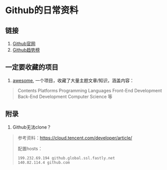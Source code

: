 # Github的日常资料

## 链接

1. [Github官网](https://github.com)
2. [Github趋势榜](https://github.com/trending)


## 一定要收藏的项目

1. [awesome](https://github.com/sindresorhus/awesome), 一个项目，收藏了大量主题文章/知识，涵盖内容：
> Contents
> Platforms
> Programming Languages
> Front-End Development
> Back-End Development
> Computer Science
> 等

## 附录

1. Github无法clone？
> 参考资料：https://cloud.tencent.com/developer/article/
> 
> 配置hosts：
> ``` shell
> 199.232.69.194 github.global.ssl.fastly.net
> 140.82.114.4 github.com
> ```

